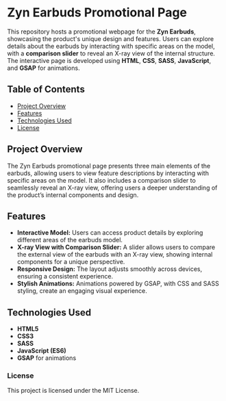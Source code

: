 # Zyn Earbuds Promotional Page

This repository hosts a promotional webpage for the **Zyn Earbuds**, showcasing the product's unique design and features. Users can explore details about the earbuds by interacting with specific areas on the model, with a **comparison slider** to reveal an X-ray view of the internal structure. The interactive page is developed using **HTML**, **CSS**, **SASS**, **JavaScript**, and **GSAP** for animations.

## Table of Contents
- [Project Overview](#project-overview)
- [Features](#features)
- [Technologies Used](#technologies-used)
- [License](#license)

## Project Overview
The Zyn Earbuds promotional page presents three main elements of the earbuds, allowing users to view feature descriptions by interacting with specific areas on the model. It also includes a comparison slider to seamlessly reveal an X-ray view, offering users a deeper understanding of the product’s internal components and design.

## Features
- **Interactive Model:** Users can access product details by exploring different areas of the earbuds model.
- **X-ray View with Comparison Slider:** A slider allows users to compare the external view of the earbuds with an X-ray view, showing internal components for a unique perspective.
- **Responsive Design:** The layout adjusts smoothly across devices, ensuring a consistent experience.
- **Stylish Animations:** Animations powered by GSAP, with CSS and SASS styling, create an engaging visual experience.

## Technologies Used
- **HTML5**
- **CSS3**
- **SASS**
- **JavaScript (ES6)**
- **GSAP** for animations

### License
This project is licensed under the MIT License.
